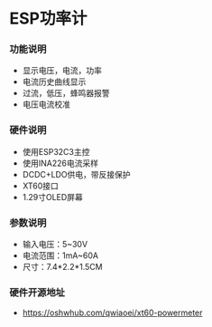 # ESP功率计
### 功能说明
- 显示电压，电流，功率
- 电流历史曲线显示
- 过流，低压，蜂鸣器报警
- 电压电流校准
### 硬件说明
- 使用ESP32C3主控
- 使用INA226电流采样
- DCDC+LDO供电，带反接保护
- XT60接口
- 1.29寸OLED屏幕
### 参数说明
- 输入电压：5~30V
- 电流范围：1mA~60A
- 尺寸：7.4\*2.2\*1.5CM
### 硬件开源地址
- https://oshwhub.com/qwiaoei/xt60-powermeter
